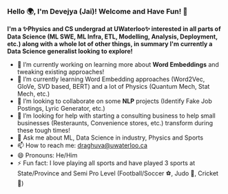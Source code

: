 ### Hello 🌍, I'm Devejya (Jai)! Welcome and Have Fun! 👋

**I'm a ✨Physics and CS undergrad at UWaterloo✨ interested in all parts of Data Science (ML SWE, ML Infra, ETL, Modelling, Analysis, Deployment, etc.) along with a whole lot of other things, in summary I'm currently a Data Science generalist looking to explore!**

- 🔭 I’m currently working on learning more about **Word Embeddings** and tweaking existing approaches!
- 🌱 I’m currently learning Word Embedding approaches (Word2Vec, GloVe, SVD based, BERT) and a lot of Physics (Quantum Mech, Stat Mech, etc.)
- 👯 I’m looking to collaborate on some **NLP** projects (Identify Fake Job Postings, Lyric Generator, etc.)
- 🤔 I’m looking for help with starting a consulting business to help small businesses (Resteraunts, Convenience stores, etc.) transform during these tough times!
- 💬 Ask me about ML, Data Science in industry, Physics and Sports
- 📫 How to reach me: draghuva@uwaterloo.ca
- 😄 Pronouns: He/Him
- ⚡ Fun fact: I love playing all sports and have played 3 sports at State/Province and Semi Pro Level (Football/Soccer ⚽️, Judo 🥋, Cricket 🏏)

